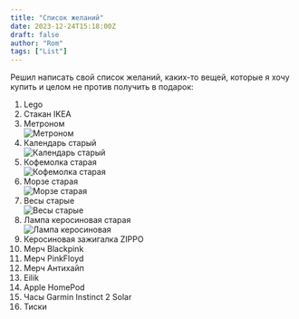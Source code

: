 ```yaml
---
title: "Список желаний"
date: 2023-12-24T15:18:00Z
draft: false
author: "Rom"
tags: ["List"]
---
```


Решил написать свой список желаний, каких-то вещей, которые я хочу купить и целом не против получить в подарок:  

1. Lego
2. Стакан IKEA  
3. Метроном  
![Метроном](/images/2.jpg)  
4. Календарь старый  
![Календарь старый](/images/3.png)  
5. Кофемолка старая  
![Кофемолка старая](/images/4.jpg)  
6. Морзе старая  
![Морзе старая](/images/8.jpg)  
7. Весы старые  
![Весы старые](/images/9.jpg)  
8. Лампа керосиновая старая  
![Лампа керосиновая](/images/10.jpg)  
9. Керосиновая зажигалка ZIPPO
11. Мерч Blackpink
12. Мерч PinkFloyd
13. Мерч Антихайп
14. Eilik
15. Apple HomePod
16. Часы Garmin Instinct 2 Solar
17. Тиски  
